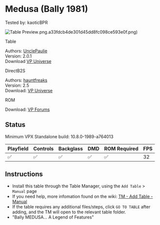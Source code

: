 # Medusa (Bally 1981)
Tested by: kaoticBPR

![Table Preview](../../images/vpx-medusa.png).png.a33fdcb4de301d45dd8fc098ce593e0f.png)

Table

Authors: [UnclePaulie](https://vpuniverse.com/profile/16685-unclepaulie/)  
Version: 2.0.1  
Download [VP Universe](https://vpuniverse.com/files/file/15137-medusa-bally-1981-w-vr-room/)


DirectB2S

Authors: [hauntfreaks](https://vpuniverse.com/profile/5216-hauntfreaks/)  
Version: 2.5  
Download: [VP Universe](https://vpuniverse.com/files/file/12171-medusa-bally-1981-prototype-authentic-lighting/)

ROM  

Download: [VP Forums](https://www.vpforums.org/index.php?app=downloads&showfile=659)

## Status 

Minimum VPX Standalone build: 10.8.0-1989-a764013  

| Playfield | Controls | Backglass | DMD | ROM Required | FPS | 
|-----------|----------|-----------|-----|--------------|-----|
| :white_check_mark: | :white_check_mark: | :white_check_mark: | :white_check_mark: | :white_check_mark: | 32 |

## Instructions

- Install this table through the Table Manager, using the `Add Table` > `Manual` page
- If you need help, more infomation found on the wiki: [TM - Add Table - Manual](https://github.com/LegendsUnchained/vpx-standalone-alp4k/wiki/%5B04%5D-%F0%9F%A7%A1-TM-%E2%80%90-Other-Features#add-table---manual)
- If the table requires any additional files/steps, click `GO TO TABLE` after adding, and the TM will open to the relevant table folder.
- "Bally MEDUSA... A Legend of Features"

